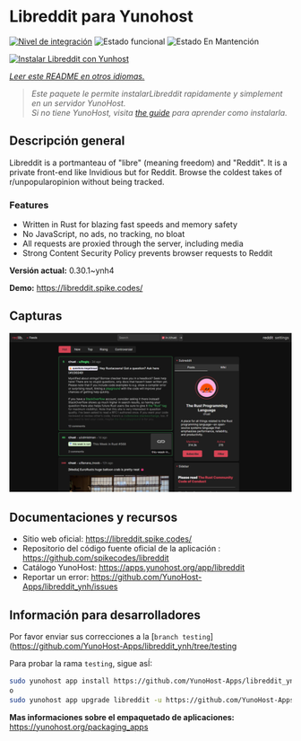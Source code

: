 <!--
Este archivo README esta generado automaticamente<https://github.com/YunoHost/apps/tree/master/tools/readme_generator>
No se debe editar a mano.
-->

# Libreddit para Yunohost

[![Nivel de integración](https://dash.yunohost.org/integration/libreddit.svg)](https://dash.yunohost.org/appci/app/libreddit) ![Estado funcional](https://ci-apps.yunohost.org/ci/badges/libreddit.status.svg) ![Estado En Mantención](https://ci-apps.yunohost.org/ci/badges/libreddit.maintain.svg)

[![Instalar Libreddit con Yunhost](https://install-app.yunohost.org/install-with-yunohost.svg)](https://install-app.yunohost.org/?app=libreddit)

*[Leer este README en otros idiomas.](./ALL_README.md)*

> *Este paquete le permite instalarLibreddit rapidamente y simplement en un servidor YunoHost.*  
> *Si no tiene YunoHost, visita [the guide](https://yunohost.org/install) para aprender como instalarla.*

## Descripción general

Libreddit is a portmanteau of "libre" (meaning freedom) and "Reddit". It is a private front-end like Invidious but for Reddit. Browse the coldest takes of r/unpopularopinion without being tracked.

### Features

- Written in Rust for blazing fast speeds and memory safety
- No JavaScript, no ads, no tracking, no bloat
- All requests are proxied through the server, including media
- Strong Content Security Policy prevents browser requests to Reddit


**Versión actual:** 0.30.1~ynh4

**Demo:** <https://libreddit.spike.codes/>

## Capturas

![Captura de Libreddit](./doc/screenshots/screenshot.png)

## Documentaciones y recursos

- Sitio web oficial: <https://libreddit.spike.codes/>
- Repositorio del código fuente oficial de la aplicación : <https://github.com/spikecodes/libreddit>
- Catálogo YunoHost: <https://apps.yunohost.org/app/libreddit>
- Reportar un error: <https://github.com/YunoHost-Apps/libreddit_ynh/issues>

## Información para desarrolladores

Por favor enviar sus correcciones a la [`branch testing`](https://github.com/YunoHost-Apps/libreddit_ynh/tree/testing

Para probar la rama `testing`, sigue asÍ:

```bash
sudo yunohost app install https://github.com/YunoHost-Apps/libreddit_ynh/tree/testing --debug
o
sudo yunohost app upgrade libreddit -u https://github.com/YunoHost-Apps/libreddit_ynh/tree/testing --debug
```

**Mas informaciones sobre el empaquetado de aplicaciones:** <https://yunohost.org/packaging_apps>
